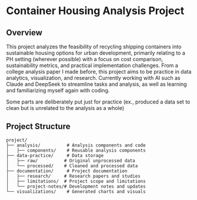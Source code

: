 # Container Housing Analysis Project

## Overview

This project analyzes the feasibility of recycling shipping containers into sustainable housing options for urban development, primarily relating to a PH setting (wherever possible) with a focus on cost comparison, sustainability metrics, and practical implementation challenges. From a college analysis paper I made before, this project aims to be practice in data analytics, visualization, and research. Currently working with AI such as Claude and DeepSeek to streamline tasks and analysis, as well as learning and familiarizing myself again with coding.

Some parts are deliberately put just for practice (ex., produced a data set to clean but is unrelated to the analysis as a whole)

## Project Structure

```plaintext
project/
├── analysis/          # Analysis components and code
│   ├── components/    # Reusable analysis components
├── data-practice/     # Data storage
│   ├── raw/          # Original unprocessed data
│   └── processed/    # Cleaned and processed data
├── documentation/     # Project documentation
│   ├── research/     # Research papers and studies
│   ├── limitations/  # Project scope and limitations
│   └── project-notes/# Development notes and updates
└── visualizations/    # Generated charts and visuals
```
